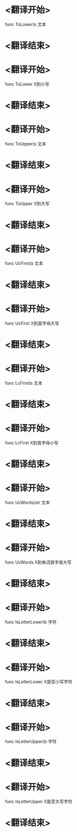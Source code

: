 
# <翻译开始>
func ToLower(s
文本
# <翻译结束>

# <翻译开始>
func ToLower
X到小写
# <翻译结束>

# <翻译开始>
func ToUpper(s
文本
# <翻译结束>

# <翻译开始>
func ToUpper
X到大写
# <翻译结束>

# <翻译开始>
func UcFirst(s
文本
# <翻译结束>

# <翻译开始>
func UcFirst
X到首字母大写
# <翻译结束>

# <翻译开始>
func LcFirst(s
文本
# <翻译结束>

# <翻译开始>
func LcFirst
X到首字母小写
# <翻译结束>

# <翻译开始>
func UcWords(str
文本
# <翻译结束>

# <翻译开始>
func UcWords
X到单词首字母大写
# <翻译结束>

# <翻译开始>
func IsLetterLower(b
字符
# <翻译结束>

# <翻译开始>
func IsLetterLower
X是否小写字符
# <翻译结束>

# <翻译开始>
func IsLetterUpper(b
字符
# <翻译结束>

# <翻译开始>
func IsLetterUpper
X是否大写字符
# <翻译结束>
